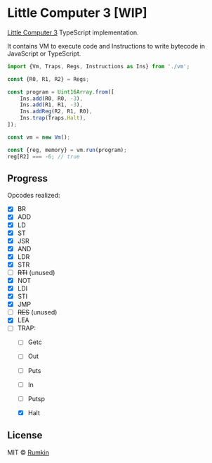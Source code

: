 # Little Computer 3 [WIP]

[Little Computer 3](https://en.wikipedia.org/wiki/LC-3) TypeScript implementation.

It contains VM to execute code and Instructions to write bytecode in JavaScript or TypeScript.

```javascript
import {Vm, Traps, Regs, Instructions as Ins} from './vm';

const {R0, R1, R2} = Regs;

const program = Uint16Array.from([
    Ins.add(R0, R0, -3),
    Ins.add(R1, R1, -3),
    Ins.addReg(R2, R1, R0),
    Ins.trap(Traps.Halt),
]);

const vm = new Vm();

const {reg, memory} = vm.run(program);
reg[R2] === -6; // true
```

## Progress

Opcodes realized:

- [x] BR
- [x] ADD
- [x] LD
- [x] ST
- [x] JSR
- [x] AND
- [x] LDR
- [x] STR
- [ ] ~~RTI~~ (unused)
- [x] NOT
- [x] LDI
- [x] STI
- [x] JMP
- [ ] ~~RES~~ (unused)
- [x] LEA
- [ ] TRAP:
    - [ ] Getc
    - [ ] Out
    - [ ] Puts
    - [ ] In
    - [ ] Putsp
    - [x] Halt


## License

MIT © [Rumkin](https://rumk.in)